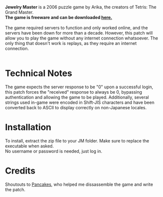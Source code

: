 **Jewelry Master** is a 2006 puzzle game by Arika, the creators of Tetris: The Grand Master. <br>
**The game is freeware and can be downloaded [here.](http://web.archive.org/web/20070629133551/http://www.arika.co.jp/arika_eng/download/down3.html)**<br>
<br>
The game required servers to function and only worked online, and the servers have been down for more than a decade. However, this patch will allow you to play the game without any internet connection whatsoever. The only thing that doesn't work is replays, as they require an internet connection.
<br>
<br>
# Technical Notes
The game expects the server response to be "0" upon a successful login, this patch forces the "received" response to always be 0, bypassing authentication and allowing the game to be played. Additionally, several strings used in-game were encoded in Shift-JIS characters and have been converted back to ASCII to display correctly on non-Japanese locales.<br>
# Installation
To install, extract the zip file to your JM folder. Make sure to replace the executable when asked.<br> No username or password is needed, just log in.
# Credits
Shoutouts to [Pancakes](https://github.com/patapancakes), who helped me dissassemble the game and write the patch.
